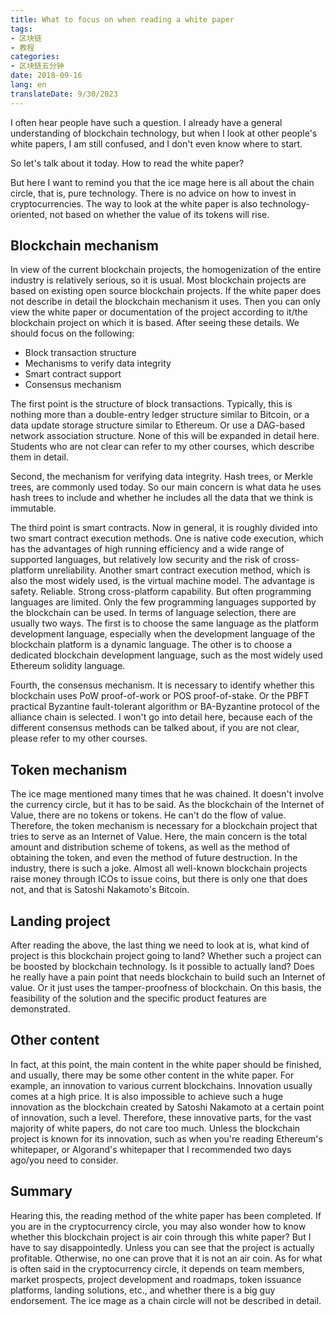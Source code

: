 ```yaml
---
title: What to focus on when reading a white paper
tags:
- 区块链
- 教程
categories:
- 区块链五分钟
date: 2018-09-16
lang: en
translateDate: 9/30/2023
---
```


I often hear people have such a question. I already have a general understanding of blockchain technology, but when I look at other people's white papers, I am still confused, and I don't even know where to start.

So let's talk about it today. How to read the white paper?

But here I want to remind you that the ice mage here is all about the chain circle, that is, pure technology. There is no advice on how to invest in cryptocurrencies. The way to look at the white paper is also technology-oriented, not based on whether the value of its tokens will rise.

## Blockchain mechanism

In view of the current blockchain projects, the homogenization of the entire industry is relatively serious, so it is usual. Most blockchain projects are based on existing open source blockchain projects. If the white paper does not describe in detail the blockchain mechanism it uses. Then you can only view the white paper or documentation of the project according to it/the blockchain project on which it is based. After seeing these details. We should focus on the following:

- Block transaction structure
- Mechanisms to verify data integrity
- Smart contract support
- Consensus mechanism

The first point is the structure of block transactions. Typically, this is nothing more than a double-entry ledger structure similar to Bitcoin, or a data update storage structure similar to Ethereum. Or use a DAG-based network association structure. None of this will be expanded in detail here. Students who are not clear can refer to my other courses, which describe them in detail.

Second, the mechanism for verifying data integrity. Hash trees, or Merkle trees, are commonly used today. So our main concern is what data he uses hash trees to include and whether he includes all the data that we think is immutable.

The third point is smart contracts. Now in general, it is roughly divided into two smart contract execution methods. One is native code execution, which has the advantages of high running efficiency and a wide range of supported languages, but relatively low security and the risk of cross-platform unreliability. Another smart contract execution method, which is also the most widely used, is the virtual machine model. The advantage is safety. Reliable. Strong cross-platform capability. But often programming languages are limited. Only the few programming languages supported by the blockchain can be used. In terms of language selection, there are usually two ways. The first is to choose the same language as the platform development language, especially when the development language of the blockchain platform is a dynamic language. The other is to choose a dedicated blockchain development language, such as the most widely used Ethereum solidity language.

Fourth, the consensus mechanism. It is necessary to identify whether this blockchain uses PoW proof-of-work or POS proof-of-stake. Or the PBFT practical Byzantine fault-tolerant algorithm or BA-Byzantine protocol of the alliance chain is selected. I won't go into detail here, because each of the different consensus methods can be talked about, if you are not clear, please refer to my other courses.

## Token mechanism

The ice mage mentioned many times that he was chained. It doesn't involve the currency circle, but it has to be said. As the blockchain of the Internet of Value, there are no tokens or tokens. He can't do the flow of value. Therefore, the token mechanism is necessary for a blockchain project that tries to serve as an Internet of Value. Here, the main concern is the total amount and distribution scheme of tokens, as well as the method of obtaining the token, and even the method of future destruction. In the industry, there is such a joke. Almost all well-known blockchain projects raise money through ICOs to issue coins, but there is only one that does not, and that is Satoshi Nakamoto's Bitcoin.

## Landing project

After reading the above, the last thing we need to look at is, what kind of project is this blockchain project going to land? Whether such a project can be boosted by blockchain technology. Is it possible to actually land? Does he really have a pain point that needs blockchain to build such an Internet of value. Or it just uses the tamper-proofness of blockchain. On this basis, the feasibility of the solution and the specific product features are demonstrated.

## Other content 

In fact, at this point, the main content in the white paper should be finished, and usually, there may be some other content in the white paper. For example, an innovation to various current blockchains. Innovation usually comes at a high price. It is also impossible to achieve such a huge innovation as the blockchain created by Satoshi Nakamoto at a certain point of innovation, such a level. Therefore, these innovative parts, for the vast majority of white papers, do not care too much. Unless the blockchain project is known for its innovation, such as when you're reading Ethereum's whitepaper, or Algorand's whitepaper that I recommended two days ago/you need to consider.

## Summary 

Hearing this, the reading method of the white paper has been completed. If you are in the cryptocurrency circle, you may also wonder how to know whether this blockchain project is air coin through this white paper? But I have to say disappointedly. Unless you can see that the project is actually profitable. Otherwise, no one can prove that it is not an air coin. As for what is often said in the cryptocurrency circle, it depends on team members, market prospects, project development and roadmaps, token issuance platforms, landing solutions, etc., and whether there is a big guy endorsement. The ice mage as a chain circle will not be described in detail.

